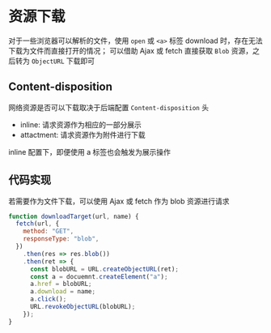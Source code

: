 # 资源下载

对于一些浏览器可以解析的文件，使用 `open` 或 `<a>` 标签 download 时，存在无法下载为文件而直接打开的情况；
可以借助 Ajax 或 fetch 直接获取 `Blob` 资源，之后转为 `ObjectURL` 下载即可

## Content-disposition

网络资源是否可以下载取决于后端配置 `Content-disposition` 头

- inline: 请求资源作为相应的一部分展示
- attactment: 请求资源作为附件进行下载

inline 配置下，即便使用 a 标签也会触发为展示操作

## 代码实现

若需要作为文件下载，可以使用 Ajax 或 fetch 作为 blob 资源进行请求

```js
function downloadTarget(url, name) {
  fetch(url, {
    method: "GET",
    responseType: "blob",
  })
    .then(res => res.blob())
    .then(ret => {
      const blobURL = URL.createObjectURL(ret);
      const a = docuemnt.createElement("a");
      a.href = blobURL;
      a.download = name;
      a.click();
      URL.revokeObjectURL(blobURL);
    });
}
```
